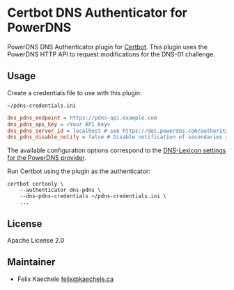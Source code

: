 # Certbot DNS Authenticator for PowerDNS

PowerDNS DNS Authenticator plugin for [Certbot](https://certbot.eff.org).
This plugin uses the PowerDNS HTTP API to request modifications for the DNS-01 challenge.

## Usage

Create a credentials file to use with this plugin:

`~/pdns-credentials.ini`

```ini
dns_pdns_endpoint = https://pdns-api.example.com
dns_pdns_api_key = <Your API Key>
dns_pdns_server_id = localhost # see https://doc.powerdns.com/authoritative/http-api/server.html
dns_pdns_disable_notify = false # Disable notification of secondaries after record changes
```

The available configuration options correspond to the [DNS-Lexicon settings for the PowerDNS provider](https://dns-lexicon.readthedocs.io/en/latest/configuration_reference.html#powerdns).

Run Certbot using the plugin as the authenticator:

```shell
certbot certonly \
    --authenticator dns-pdns \
    --dns-pdns-credentials ~/pdns-credentials.ini \
    ...
```

## License

Apache License 2.0

## Maintainer

- Felix Kaechele <felix@kaechele.ca>
